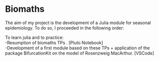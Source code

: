 # Biomaths

The aim of my project is the development of a Julia module for seasonal epidemiology.
To do so, I proceeded in the following order:

To learn julia and to practice:  
  -Resumption of biomaths TPs . [Pluto Notebook]  
  -Development of a first module based on these TPs + application of the package BifurcationKit on the model of Rosenzweig MacArthur. [VSCode]